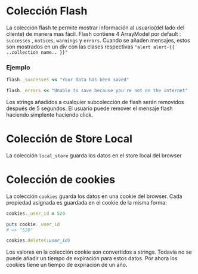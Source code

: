 # Colección Flash

La colección flash te permite mostrar información al usuario(del lado del cliente) de manera mas fácil. Flash contiene 4 ArrayModel por default : ```successes``` , ```notices```, ```warnings``` y ```errors```. Cuando se añaden mensajes, estos son mostrados en un div con las clases respectivas ```"alert alert-{{ ..collection name.. }}"```

### Ejemplo

```ruby
flash._successes << "Your data has been saved"
```

```ruby
flash._errors << "Unable to save because you're not on the internet"
```

Los strings añadidos a cualquier subcolección de flash serán removidos después de 5 segundos. El usuario puede remover el mensaje flash haciendo simplente haciendo click.

# Colección de Store Local

La colección ```local_store``` guarda los datos en el store local del browser

# Colección de cookies

La colección ```cookies``` guarda los datos en una cookie del browser. Cada propiedad asignada es guardada en el cookie de la misma forma:

```ruby
cookies._user_id = 520

puts cookie._user_id
# => "520"

cookies.delete(:user_id)
```

Los valores en la colección cookie son convertidos a strings. Todavía no se puede añadir un tiempo de expiración para estos datos. Por ahora los cookies tiene un tiempo de expiración de un año.
